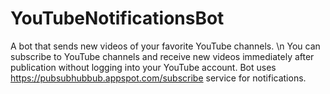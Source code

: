 # YouTubeNotificationsBot
A bot that sends new videos of your favorite YouTube channels. \n
You can subscribe to YouTube channels and receive new videos immediately after publication without logging into your YouTube account.
Bot uses https://pubsubhubbub.appspot.com/subscribe service for notifications.

